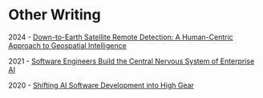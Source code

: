 # Other Writing 

2024 - [Down-to-Earth Satellite Remote Detection: A Human-Centric Approach to Geospatial Intelligence](https://www.bcg.com/x/the-multiplier/human-centric-approach-to-geospatial-intelligence)

2021 - [Software Engineers Build the Central Nervous System of Enterprise AI](https://medium.com/bcggamma/software-engineers-build-the-central-nervous-system-of-enterprise-ai-71db3beac7b1)

2020 - [Shifting AI Software Development into High Gear](https://www.bcg.com/publications/2020/ai-software-development)
